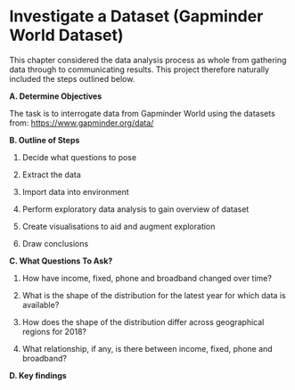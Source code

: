 # Investigate a Dataset (Gapminder World Dataset)

This chapter considered the data analysis process as whole from gathering data through to communicating results. This project therefore naturally included the steps outlined below.

 **A. Determine Objectives**
 
The task is to interrogate data from Gapminder World using the datasets from:
https://www.gapminder.org/data/

**B. Outline of Steps** 

1. Decide what questions to pose

2. Extract the data  

3. Import data into environment  

4. Perform exploratory data analysis to gain overview of dataset

5. Create visualisations to aid and augment exploration 

6. Draw conclusions


**C. What Questions To Ask?**

1. How have income, fixed, phone and broadband changed over time?

2. What is the shape of the distribution for the latest year for which data is available?

3. How does the shape of the distribution differ across geographical regions for 2018?

4. What relationship, if any, is there between income, fixed, phone and broadband?

**D. Key findings**

